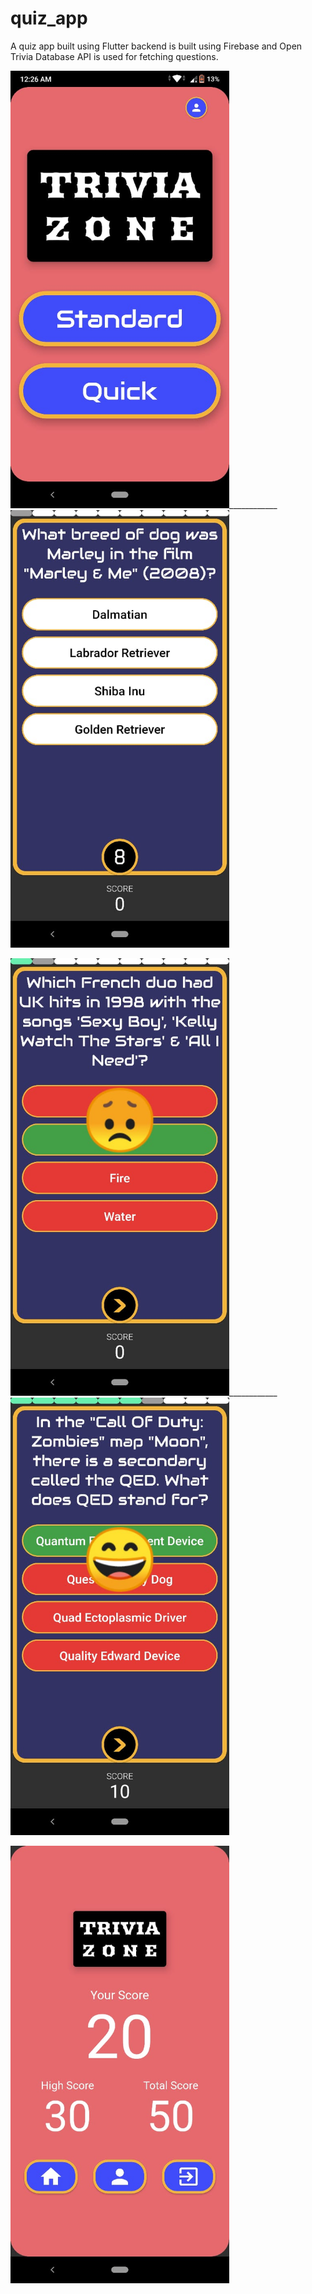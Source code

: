 # quiz_app

A quiz app built using Flutter backend is built using Firebase and Open Trivia Database API is used for fetching questions.

<img src="./screenshots/01.jpeg" height="700"/>____________<img src="./screenshots/02.jpeg" height="700"/>

<img src="./screenshots/03.jpeg" height="700"/>____________<img src="./screenshots/04.jpeg" height="700"/>

<img src="./screenshots/05.jpeg" height="700"/>
